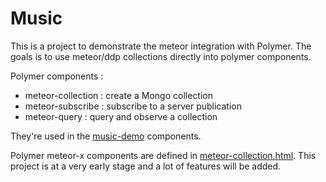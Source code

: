 Music
=====

This is a project to demonstrate the meteor integration with Polymer.
The goals is to use meteor/ddp collections directly into polymer
components.

Polymer components :

* meteor-collection : create a Mongo collection
* meteor-subscribe : subscribe to a server publication
* meteor-query : query and observe a collection

They're used in the [music-demo](public/components/music-demo.html)
components.

Polymer meteor-x components are defined in
[meteor-collection.html](public/components/meteor-collection.html). This
project is at a very early stage and a lot of features will be added.
